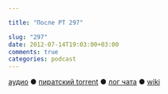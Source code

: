 ```yaml
---

title: "После РТ 297"

slug: "297"
date: 2012-07-14T19:03:00+03:00
comments: true
categories: podcast
---
```

[аудио](http://cdn.radio-t.com/rt297post.mp3) ● [пиратский torrent](http://pirates.radio-t.com/torrents/rt297post.mp3.torrent) ● [лог чата](http://chat.radio-t.com/logs/radio-t-297.html) ● [wiki](http://wiki.radio-t.com/%D0%9F%D0%BE%D1%81%D0%BB%D0%B5_%D0%A0%D0%A2_297)  <audio src="http://cdn.radio-t.com/rt297post.mp3" preload="none">

